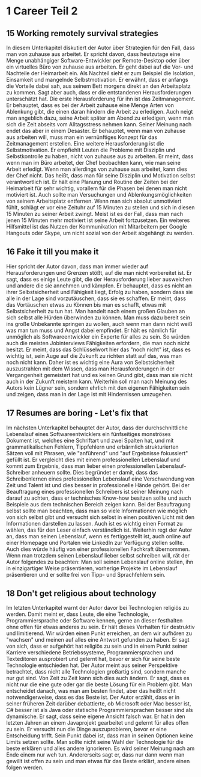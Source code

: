 # 1 Career Teil 2 #
## 15 Working remotely survival strategies ##
In diesem Unterkapitel diskutiert der Autor über Strategien für den Fall, dass man von zuhause aus arbeitet. Er spricht davon, dass heutzutage eine Menge unabhängiger Software-Entwickler per Remote-Desktop oder über ein virtuelles Büro von zuhause aus arbeiten. Er geht dabei auf die Vor- und Nachteile der Heimarbeit ein. Als Nachteil sieht er zum Beispiel die Isolation, Einsamkeit und mangelnde Selbstmotivation. Er erwähnt, dass er anfangs die Vorteile dabei sah, aus seinem Bett morgens direkt an den Arbeitsplatz zu kommen. Sagt aber auch, dass er die entstandenen Herausforderungen unterschätzt hat.
Die erste Herausforderung für ihn ist das Zeitmanagement. Er behauptet, dass es bei der Arbeit zuhause eine Menge Arten von Ablenkung gibt, die einen daran hindern die Arbeit zu erledigen. Auch neigt man angeblich dazu, seine Arbeit später am Abend zu erledigen, wenn man sich die Zeit abseits vom Alltagsstress nehmen kann. Seiner Meinung nach endet das aber in einem Desaster. Er behauptet, wenn man von zuhause aus arbeiten will, muss man ein vernünftiges Konzept für das Zeitmanagement erstellen.
Eine weitere Herausforderung ist die Selbstmotivation. Er empfiehlt Leuten die Probleme mit Disziplin und Selbstkontrolle zu haben, nicht von zuhause aus zu arbeiten. Er meint, dass wenn man im Büro arbeitet, der Chef beobachten kann, wie man seine Arbeit erledigt. Wenn man allerdings von zuhause aus arbeitet, kann dies der Chef nicht. Das heißt, dass man für seine Disziplin und Motivation selbst verantwortlich ist. Er hält eine Planung und Routine der Zeiten bei der Heimarbeit für sehr wichtig, vorallem für die Phasen bei denen man nicht motiviert ist. Auch sollte man Versuchungen und Ablenkungsmöglichkeiten von seinem Arbeitsplatz entfernen. Wenn man sich absolut unmotiviert fühlt, schlägt er vor eine Zeituhr auf 15 Minuten zu stellen und sich in diesen 15 Minuten zu seiner Arbeit zwingt. Meist ist es der Fall, dass man nach jenen 15 Minuten mehr motiviert ist seine Arbeit fortzusetzen. Ein weiteres Hilfsmittel ist das Nutzen der Kommunikation mit Mitarbeitern per Google Hangouts oder Skype, um nicht sozial von der Arbeit abgehängt zu werden.
## 16 Fake it till you make it ##
Hier spricht der Autor davon, dass man immer wieder auf Herausforderungen und Grenzen stößt, auf die man nicht vorbereitet ist. Er sagt, dass es einige Leute gibt, die der Herausforderung lieber ausweichen und andere die sie annehmen und kämpfen. Er behauptet, dass es nicht an ihrer Selbstsicherheit und Fähigkeit liegt, Erfolg zu haben, sondern dass sie alle in der Lage sind vorzutäuschen, dass sie es schaffen. Er meint, dass das Vortäuschen etwas zu Können bis man es schafft, etwas mit Selbstsicherheit zu tun hat. Man handelt nach einem großen Glauben an sich selbst alle Hürden überwinden zu können. Man muss dazu bereit sein ins große Unbekannte springen zu wollen, auch wenn man dann nicht weiß was man tun muss und Angst dabei empfindet. Er hält es nämlich für unmöglich als Softwareentwickler ein Experte für alles zu sein. So würden auch die meisten Jobinterviews Fähigkeiten erfordern, die man noch nicht besitzt. Er meint, dass das Schlüsselwort hier das "noch nicht" ist, dass es wichtig ist, sein Auge auf die Zukunft zu richten statt auf das, was man noch nicht kann. Daher ist es wichtig eine Aura von Selbstsicherheit auszustrahlen mit dem Wissen, dass man Herausforderungen in der Vergangenheit gemeistert hat und es keinen Grund gibt, dass man sie nicht auch in der Zukunft meistern kann. Weiterhin soll man nach Meinung des Autors kein Lügner sein, sondern ehrlich mit den eigenen Fähigkeiten sein und zeigen, dass man in der Lage ist mit Hindernissen umzugehen.
## 17 Resumes are boring - Let's fix that ##
Im nächsten Unterkapitel behauptet der Autor, dass der durchschnittliche Lebenslauf eines Softwareentwicklers ein fünfseitiges monströses Dokument ist, welches eine Schriftart und zwei Spalten hat, und mit grammatikalischen Fehlern, Tippfehlern und erbärmlich strukturierten Sätzen voll mit Phrasen, wie "anführend" und "auf Ergebnisse fokussiert" gefüllt ist. Er vergleicht dies mit einem professionellen Lebenslauf und kommt zum Ergebnis, dass man lieber einen professionellen Lebenslauf-Schreiber anheuern sollte. Dies begründet er damit, dass das Schreibenlernen eines professionellen Lebenslauf eine Verschwendung von Zeit und Talent ist und dies besser in professionelle Hände gehört. Bei der Beauftragung eines professionellen Schreibers ist seiner Meinung nach darauf zu achten, dass er technisches Know-how besitzen sollte und auch Beispiele aus dem technischen Bereich zeigen kann. Bei der Beauftragung selbst sollte man beachten, dass man so viele Informationen wie möglich von sich selbst gibt und versucht sich selbst in einen positiven Licht mit den Informationen darstellen zu lassen. Auch ist es wichtig einen Format zu wählen, das für den Leser einfach verständlich ist.
Weiterhin regt der Autor an, dass man seinen Lebenslauf, wenn es fertiggestellt ist, auch online auf einer Homepage und Portalen wie LinkedIn zur Verfügung stellen sollte. Auch dies würde häufig von einer professionellen Fachkraft übernommen.
Wenn man trotzdem seinen Lebenslauf lieber selbst schreiben will, rät der Autor folgendes zu beachten: Man soll seinen Lebenslauf online stellen, ihn in einzigartiger Weise präsentieren, vorherige Projekte im Lebenslauf präsentieren und er sollte frei von Tipp- und Sprachfehlern sein.
## 18 Don't get religious about technology ##
Im letzten Unterkapitel warnt der Autor davor bei Technologien religiös zu werden. Damit meint er, dass Leute, die eine Technologie, Programmiersprache oder Software kennen, gerne an dieser festhalten ohne offen für etwas anderes zu sein. Er hält dieses Verhalten für destruktiv und limitierend. Wir würden einen Punkt erreichen, an dem wir aufhören zu "wachsen" und meinen auf alles eine Antwort gefunden zu haben. Er sagt von sich, dass er aufgehört hat religiös zu sein und in einem Punkt seiner Karriere verschiedene Betriebssysteme, Programmiersprachen und Texteditoren ausprobiert und gelernt hat, bevor er sich für seine beste Technologie entschieden hat.
Der Autor meint aus seiner Perspektive betrachtet, dass nicht alle Technologien großartig sind, sondern manche nur gut sind. Von Zeit zu Zeit kann sich dies auch ändern. Er sagt, dass es nicht nur die eine gute oder gar die beste Lösung für ein Problem gibt. Man entscheidet danach, was man am besten findet, aber das heißt nicht notwendigerweise, dass es das Beste ist. Der Autor erzählt, dass er in seiner früheren Zeit darüber debattierte, ob Microsoft oder Mac besser ist, C# besser ist als Java oder statische Programmiersprachen besser sind als dynamische. Er sagt, dass seine eigene Ansicht falsch war. Er hat in den letzten Jahren an einem Javaprojekt gearbeitet und gelernt für alles offen zu sein. Er versucht nun die Dinge auszuprobieren, bevor er eine Entscheidung trifft. Sein Punkt dabei ist, dass man in seinen Optionen keine Limits setzen sollte. Man sollte nicht seine Wahl der Technologie für die beste erklären und alles andere ignorieren. Es wird seiner Meinung nach am Ende einem nur weh tun. Andererseits sagt er, dass nur dann wenn man gewillt ist offen zu sein und man etwas für das Beste erklärt, andere einen folgen werden.

